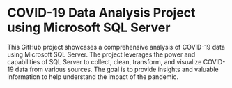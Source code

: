 # COVID-19 Data Analysis Project using Microsoft SQL Server

This GitHub project showcases a comprehensive analysis of COVID-19 data using Microsoft SQL Server. The project leverages the power and capabilities of SQL Server to collect, clean, transform, and visualize COVID-19 data from various sources. The goal is to provide insights and valuable information to help understand the impact of the pandemic.
